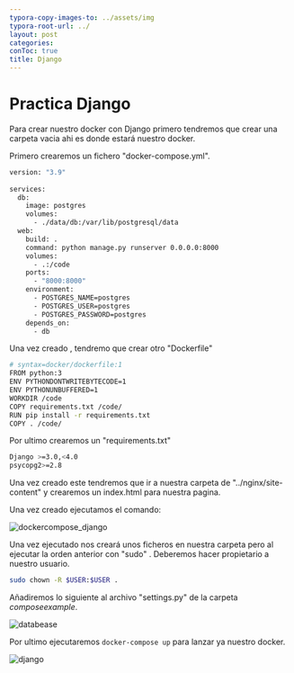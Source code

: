 ```yaml
---
typora-copy-images-to: ../assets/img
typora-root-url: ../
layout: post
categories:
conToc: true
title: Django
---
```




# Practica Django

Para crear nuestro docker con Django primero tendremos que crear una carpeta vacia ahi es donde estará nuestro docker.



Primero crearemos un fichero "docker-compose.yml".

``` bash
version: "3.9"
   
services:
  db:
    image: postgres
    volumes:
      - ./data/db:/var/lib/postgresql/data
  web:
    build: .
    command: python manage.py runserver 0.0.0.0:8000
    volumes:
      - .:/code
    ports:
      - "8000:8000"
    environment:
      - POSTGRES_NAME=postgres
      - POSTGRES_USER=postgres
      - POSTGRES_PASSWORD=postgres
    depends_on:
      - db
```

Una vez creado , tendremo que crear otro "Dockerfile"

```bash
# syntax=docker/dockerfile:1
FROM python:3
ENV PYTHONDONTWRITEBYTECODE=1
ENV PYTHONUNBUFFERED=1
WORKDIR /code
COPY requirements.txt /code/
RUN pip install -r requirements.txt
COPY . /code/
```

Por ultimo crearemos un "requirements.txt"

```bash
Django >=3.0,<4.0
psycopg2>=2.8
```

Una vez creado este tendremos que ir a nuestra carpeta de "../nginx/site-content" y crearemos un index.html para  nuestra pagina.

Una vez creado ejecutamos el comando:

![dockercompose_django](/ciber/Documentos/Repos/daniluca00.github.io/assets/img/dockercompose_django.png)

Una vez ejecutado nos creará unos ficheros en nuestra carpeta pero al ejecutar la orden anterior con "sudo" . Deberemos hacer propietario a nuestro usuario.

```bash
sudo chown -R $USER:$USER .
```

Añadiremos lo siguiente al archivo "settings.py" de la carpeta *composeexample*.

![databease](/ciber/Documentos/Repos/daniluca00.github.io/assets/img/databease.png)

Por ultimo ejecutaremos ```docker-compose up``` para lanzar ya nuestro docker.



![django](/ciber/Documentos/Repos/daniluca00.github.io/assets/img/django.png)